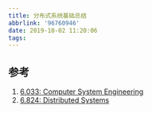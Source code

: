 ```yaml
---
title: 分布式系统基础总结
abbrlink: '96760946'
date: 2019-10-02 11:20:06
tags:
---
```



## 参考
1. [6.033: Computer System Engineering](http://web.mit.edu/6.033/www/)
1. [6.824: Distributed Systems](https://pdos.csail.mit.edu/6.824/)
